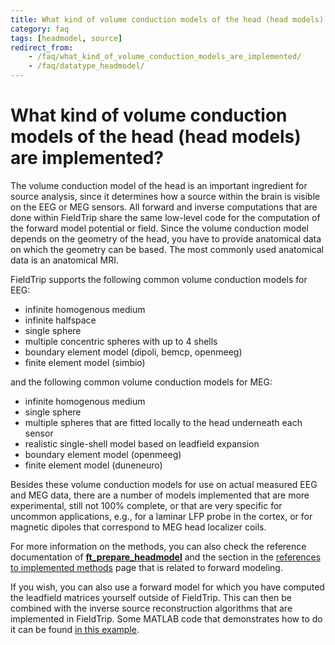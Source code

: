 ```yaml
---
title: What kind of volume conduction models of the head (head models) are implemented?
category: faq
tags: [headmodel, source]
redirect_from:
    - /faq/what_kind_of_volume_conduction_models_are_implemented/
    - /faq/datatype_headmodel/
---
```


# What kind of volume conduction models of the head (head models) are implemented?

The volume conduction model of the head is an important ingredient for source analysis, since it determines how a source within the brain is visible on the EEG or MEG sensors. All forward and inverse computations that are done within FieldTrip share the same low-level code for the computation of the forward model potential or field. Since the volume conduction model depends on the geometry of the head, you have to provide anatomical data on which the geometry can be based. The most commonly used anatomical data is an anatomical MRI.

FieldTrip supports the following common volume conduction models for EEG:

- infinite homogenous medium
- infinite halfspace
- single sphere
- multiple concentric spheres with up to 4 shells
- boundary element model (dipoli, bemcp, openmeeg)
- finite element model (simbio)

and the following common volume conduction models for MEG:

- infinite homogenous medium
- single sphere
- multiple spheres that are fitted locally to the head underneath each sensor
- realistic single-shell model based on leadfield expansion
- boundary element model (openmeeg)
- finite element model (duneneuro)

Besides these volume conduction models for use on actual measured EEG and MEG data, there are a number of models implemented that are more experimental, still not 100% complete, or that are very specific for uncommon applications, e.g., for a laminar LFP probe in the cortex, or for magnetic dipoles that correspond to MEG head localizer coils.

For more information on the methods, you can also check the reference documentation of **[ft_prepare_headmodel](/reference/ft_prepare_headmodel)** and the section in the [references to implemented methods](/references_to_implemented_methods#eeg-and-meg-forward-modeling) page that is related to forward modeling.

If you wish, you can also use a forward model for which you have computed the leadfield matrices yourself outside of FieldTrip. This can then be combined with the inverse source reconstruction algorithms that are implemented in FieldTrip. Some MATLAB code that demonstrates how to do it can be found [in this example](/example/source/beamformer_ownforward).
